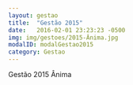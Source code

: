 ```yaml
---
layout: gestao
title:  "Gestão 2015"
date:   2016-02-01 23:23:23 -0500
img: img/gestoes/2015-Ânima.jpg
modalID: modalGestao2015
category: Gestao
---
```

Gestão 2015 Ânima
